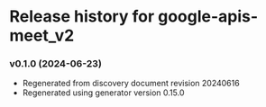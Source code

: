 # Release history for google-apis-meet_v2

### v0.1.0 (2024-06-23)

* Regenerated from discovery document revision 20240616
* Regenerated using generator version 0.15.0

